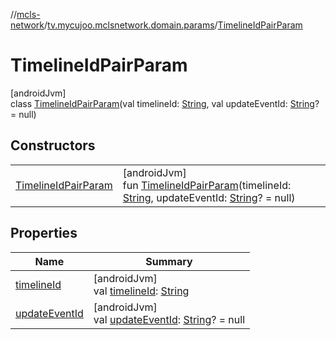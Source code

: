 //[mcls-network](../../../index.md)/[tv.mycujoo.mclsnetwork.domain.params](../index.md)/[TimelineIdPairParam](index.md)

# TimelineIdPairParam

[androidJvm]\
class [TimelineIdPairParam](index.md)(val timelineId: [String](https://kotlinlang.org/api/latest/jvm/stdlib/kotlin/-string/index.html), val updateEventId: [String](https://kotlinlang.org/api/latest/jvm/stdlib/kotlin/-string/index.html)? = null)

## Constructors

| | |
|---|---|
| [TimelineIdPairParam](-timeline-id-pair-param.md) | [androidJvm]<br>fun [TimelineIdPairParam](-timeline-id-pair-param.md)(timelineId: [String](https://kotlinlang.org/api/latest/jvm/stdlib/kotlin/-string/index.html), updateEventId: [String](https://kotlinlang.org/api/latest/jvm/stdlib/kotlin/-string/index.html)? = null) |

## Properties

| Name | Summary |
|---|---|
| [timelineId](timeline-id.md) | [androidJvm]<br>val [timelineId](timeline-id.md): [String](https://kotlinlang.org/api/latest/jvm/stdlib/kotlin/-string/index.html) |
| [updateEventId](update-event-id.md) | [androidJvm]<br>val [updateEventId](update-event-id.md): [String](https://kotlinlang.org/api/latest/jvm/stdlib/kotlin/-string/index.html)? = null |
